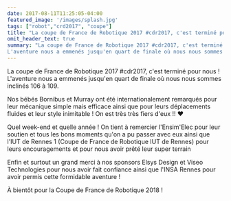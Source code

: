 ```yaml
---
date: 2017-08-11T11:25:05-04:00
featured_image: '/images/splash.jpg'
tags: ["robot","crd2017", "coupe"]
title: "La coupe de France de Robotique 2017 #cdr2017, c'est terminé pour nous !"
omit_header_text: true
summary: "La coupe de France de Robotique 2017 #cdr2017, c'est terminé pour nous !
L'aventure nous a emmenés jusqu'en quart de finale où nous nous sommes inclinés 106 à 109."
---
```


La coupe de France de Robotique 2017 #cdr2017, c'est terminé pour nous !
L'aventure nous a emmenés jusqu'en quart de finale où nous nous sommes inclinés 106 à 109.


Nos bébés Bornibus et Murray ont été internationalement remarqués pour leur mécanique simple mais efficace ainsi que pour leurs déplacements fluides et leur style inimitable ! On est très très fiers d'eux !! ❤️

Quel week-end et quelle année !
On tient à remercier l'Ensim'Elec pour leur soutien et tous les bons moments qu'on a pu passer avec eux ainsi que l'IUT de Rennes 1 (Coupe de France de Robotique IUT de Rennes) pour leurs encouragements et pour nous avoir prêté leur super terrain 

Enfin et surtout un grand merci à nos sponsors Elsys Design et Viseo Technologies pour nous avoir fait confiance ainsi que l'INSA Rennes pour avoir permis cette formidable aventure !

À bientôt pour la Coupe de France de Robotique 2018 !